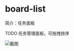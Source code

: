 # board-list

简介：任务面板

TODO 任务管理面板，可拖拽排序

![截图](https://img.alicdn.com/tfs/TB1XyG8qQyWBuNjy0FpXXassXXa-2288-1316.png)
